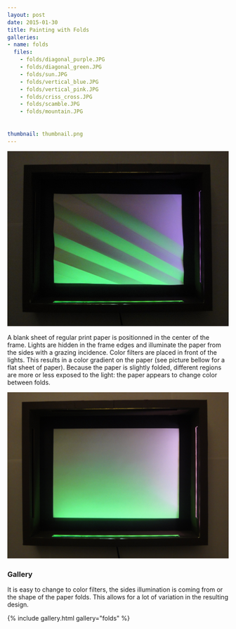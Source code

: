 ```yaml
---
layout: post
date: 2015-01-30
title: Painting with Folds
galleries:
- name: folds
  files:
    - folds/diagonal_purple.JPG
    - folds/diagonal_green.JPG
    - folds/sun.JPG
    - folds/vertical_blue.JPG
    - folds/vertical_pink.JPG
    - folds/criss_cross.JPG
    - folds/scamble.JPG
    - folds/mountain.JPG


thumbnail: thumbnail.png
---
```


![folded piece of paper illuminated in green and orange](folds/diagonal_purple.JPG)

A blank sheet of regular print paper is positionned in the center of the frame. Lights are hidden in the 
frame edges and illuminate the paper from the sides with a grazing incidence. Color filters are placed 
in front of the lights. This results in a color gradient on the paper (see picture bellow for a flat 
sheet of paper). Because the paper is slightly folded, different regions are more or less exposed to the 
light: the paper appears to change color between folds.

![blank piece of paper illuminated from the side](folds/blank.JPG)

### Gallery

It is easy to change to color filters, the sides illumination is coming from or the shape of the paper folds. This allows for a lot of variation in the resulting design.

{% include gallery.html gallery="folds" %}

